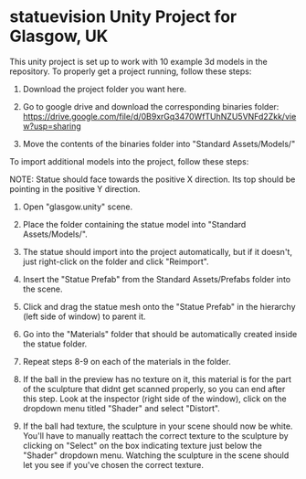 # statuevision Unity Project for Glasgow, UK
This unity project is set up to work with 10 example 3d models in the repository. To properly get a project running, follow these steps:

1. Download the project folder you want here. 

2. Go to google drive and download the corresponding binaries folder: https://drive.google.com/file/d/0B9xrGq3470WfTUhNZU5VNFd2Zkk/view?usp=sharing

3. Move the contents of the binaries folder into "Standard Assets/Models/"

To import additional models into the project, follow these steps:

NOTE: Statue should face towards the positive X direction. Its top should be pointing in the positive Y direction.

1. Open "glasgow.unity" scene.

2. Place the folder containing the statue model into "Standard Assets/Models/".

3. The statue should import into the project automatically, but if it doesn't, just right-click on the folder and click "Reimport".

4. Insert the "Statue Prefab" from the Standard Assets/Prefabs folder into the scene. 

5. Click and drag the statue mesh onto the "Statue Prefab" in the hierarchy (left side of window) to parent it. 

6. Go into the "Materials" folder that should be automatically created inside the statue folder.

7. Repeat steps 8-9 on each of the materials in the folder.

8. If the ball in the preview has no texture on it, this material is for the part of the sculpture that didnt get scanned properly, so you can end after this step. Look at the inspector (right side of the window), click on the dropdown menu titled "Shader" and select "Distort".

9. If the ball had texture, the sculpture in your scene should now be white. You'll have to manually reattach the correct texture to the sculpture by clicking on "Select" on the box indicating texture just below the "Shader" dropdown menu. Watching the sculpture in the scene should let you see if you've chosen the correct texture.
